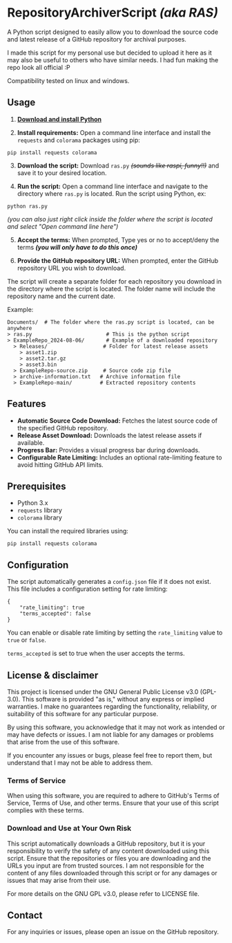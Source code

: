 # RepositoryArchiverScript *(aka RAS)*

A Python script designed to easily allow you to download the source code and latest release of a GitHub repository for archival purposes.

I made this script for my personal use but decided to upload it here as it may also be useful to others who have similar needs.
I had fun making the repo look all official :P

Compatibility tested on linux and windows.

## Usage
1. **[Download and install Python](https://wiki.python.org/moin/BeginnersGuide/Download)** 

2. **Install requirements:** Open a command line interface and install the `requests` and `colorama` packages using pip:
```
pip install requests colorama
```
3. **Download the script:**
   Download `ras.py` ~~_(sounds like raspi, funny!!)_~~ and save it to your desired location.

4. **Run the script:**
   Open a command line interface and navigate to the directory where `ras.py` is located. Run the script using Python, ex:
```
python ras.py
```
*(you can also just right click inside the folder where the script is located and select "Open command line here")*

5. **Accept the terms:**
   When prompted, Type yes or no to accept/deny the terms ***(you will only have to do this once)***

6. **Provide the GitHub repository URL:**
   When prompted, enter the GitHub repository URL you wish to download.

The script will create a separate folder for each repository you download in the directory where the script is located. The folder name will include the repository name and the current date.

Example:
```
Documents/  # The folder where the ras.py script is located, can be anywhere
> ras.py                        # This is the python script
> ExampleRepo_2024-08-06/       # Example of a downloaded repository
  > Releases/                  # Folder for latest release assets
    > asset1.zip
    > asset2.tar.gz
    > asset3.bin
  > ExampleRepo-source.zip     # Source code zip file
  > archive-information.txt   # Archive information file
  > ExampleRepo-main/         # Extracted repository contents
```

## Features

- **Automatic Source Code Download:** Fetches the latest source code of the specified GitHub repository.
- **Release Asset Download:** Downloads the latest release assets if available.
- **Progress Bar:** Provides a visual progress bar during downloads.
- **Configurable Rate Limiting:** Includes an optional rate-limiting feature to avoid hitting GitHub API limits.

## Prerequisites

- Python 3.x
- `requests` library
- `colorama` library

You can install the required libraries using:

    pip install requests colorama

## Configuration

The script automatically generates a `config.json` file if it does not exist. This file includes a configuration setting for rate limiting:

    {
        "rate_limiting": true
        "terms_accepted": false
    }

You can enable or disable rate limiting by setting the `rate_limiting` value to `true` or `false`.

`terms_accepted` is set to true when the user accepts the terms.

## License & disclaimer
This project is licensed under the GNU General Public License v3.0 (GPL-3.0). This software is provided "as is," without any express or implied warranties. I make no guarantees regarding the functionality, reliability, or suitability of this software for any particular purpose.

By using this software, you acknowledge that it may not work as intended or may have defects or issues. I am not liable for any damages or problems that arise from the use of this software.

If you encounter any issues or bugs, please feel free to report them, but understand that I may not be able to address them.

### Terms of Service

When using this software, you are required to adhere to GitHub's Terms of Service, Terms of Use, and other terms. Ensure that your use of this script complies with these terms.

### Download and Use at Your Own Risk

This script automatically downloads a GitHub repository, but it is your responsibility to verify the safety of any content downloaded using this script. Ensure that the repositories or files you are downloading and the URLs you input are from trusted sources. I am not responsible for the content of any files downloaded through this script or for any damages or issues that may arise from their use.

For more details on the GNU GPL v3.0, please refer to LICENSE file.

## Contact

For any inquiries or issues, please open an issue on the GitHub repository.
